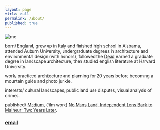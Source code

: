 ```yaml
---
layout: page
title: null
permalink: /about/
published: true
---
```





<p><img src="https://jonkalev.s3.us-west-2.amazonaws.com/me-long.jpg" alt="me"/> </p> 
born/ England, grew up in Italy and finished high school in Alabama, attended Auburn University, undergraduate degrees in architecture and environmental design (with honors), followed the <a href="https://en.wikipedia.org/wiki/Grateful_Dead">Dead</a> earned a graduate degree in landscape architecture, then studied english literature at Harvard University.


work/ practiced architecture and planning for 20 years before becoming a mountain guide and photo junkie.


interests/ cultural landscapes, public land use disputes, visual analysis of crimes.

published/ <a href="https://jonkalev.medium.com">Medium</a>, (film work) <a href="https://youtu.be/O2Vy52pqV6k">No Mans Land</a>,<a href="https://www.pbs.org/video/back-malheur-two-years-later-0o4iek/"> Independent Lens
Back to Malheur: Two Years Later</a>. 


### [email](mailto:contactjonkalev@icloud.com)
